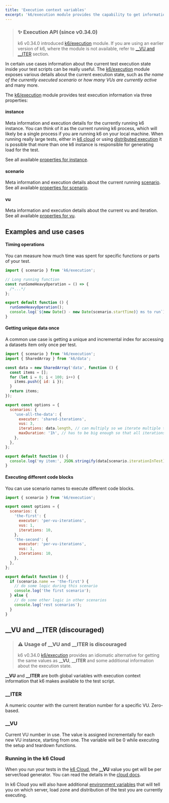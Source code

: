 ```yaml
---
title: 'Execution context variables'
excerpt: 'k6/execution module provides the capability to get information about the current test execution state inside the test script'
---
```


> ### ✨ Execution API (since v0.34.0)
>
> k6 v0.34.0 introduced [k6/execution](/javascript-api/k6-execution) module. 
> If you are using an earlier version of k6, where the module is not available,
> refer to [\_\_VU and \_\_ITER](/using-k6/execution-context-variables/#__vu-and-__iter-discouraged) section.

In certain use cases information about the current test execution state inside your test scripts can be really useful.
The [k6/execution](/javascript-api/k6-execution) module exposes various details about the current execution state, such as _the name of the currently executed scenario_ or _how many VUs are currently active_ and many more.

The [k6/execution](/javascript-api/k6-execution) module provides test execution information via three properties:

#### instance

Meta information and execution details for the currently running k6 instance. You can think of it as the current running k6 process, which will likely be a single process if you are running k6 on your local machine.
When running really large tests, either in [k6 cloud](/cloud/creating-and-running-a-test/cloud-tests-from-the-cli) or using [distributed execution](/testing-guides/running-large-tests/#distributed-execution) it is possible that more than one k6 instance is responsible for generating load for the test. 

See all available [properties for instance](/javascript-api/k6-execution/#instance).

#### scenario

Meta information and execution details about the current running [scenario](/using-k6/scenarios).  
See all available [properties for scenario](/javascript-api/k6-execution/#scenario).

#### vu

Meta information and execution details about the current vu and iteration.  
See all available [properties for vu](/javascript-api/k6-execution/#vu).

## Examples and use cases

#### Timing operations

You can measure how much time was spent for specific functions or parts of your test.

<CodeGroup labels={[]} lineNumbers={[true]}>

```javascript
import { scenario } from 'k6/execution';

// Long running function
const runSomeHeavyOperation = () => {
  /*...*/
};

export default function () {
  runSomeHeavyOperation();
  console.log(`${new Date() - new Date(scenario.startTime)} ms to run`);
}
```

</CodeGroup>

#### Getting unique data once

A common use case is getting a unique and incremental index for accessing a datasets item only once per test.

<CodeGroup labels={[]} lineNumbers={[true]}>

```javascript
import { scenario } from 'k6/execution';
import { SharedArray } from 'k6/data';

const data = new SharedArray('data', function () {
  const items = [];
  for (let i = 0; i < 100; i++) {
    items.push({ id: i });
  }
  return items;
});

export const options = {
  scenarios: {
    'use-all-the-data': {
      executor: 'shared-iterations',
      vus: 3,
      iterations: data.length, // can multiply so we iterate multiple times
      maxDuration: '1h', // has to be big enough so that all iterations go through if needed
    },
  },
};

export default function () {
  console.log('my item:', JSON.stringify(data[scenario.iterationInTest]));
}
```

</CodeGroup>

#### Executing different code blocks

You can use scenario names to execute different code blocks.

<CodeGroup labels={[]} lineNumbers={[true]}>

```javascript
import { scenario } from 'k6/execution';

export const options = {
  scenarios: {
    'the-first': {
      executor: 'per-vu-iterations',
      vus: 1,
      iterations: 10,
    },
    'the-second': {
      executor: 'per-vu-iterations',
      vus: 1,
      iterations: 10,
    },
  },
};

export default function () {
  if (scenario.name == 'the-first') {
    // do some logic during this scenario
    console.log('the first scenario');
  } else {
    // do some other logic in other scenarios
    console.log('rest scenarios');
  }
}
```

</CodeGroup>

## \_\_VU and \_\_ITER (discouraged)

> ### ⚠️ Usage of __\_\_VU__ and __\_\_ITER__ is discouraged
> k6 v0.34.0 [k6/execution](/javascript-api/k6-execution) provides an idiomatic alternative for getting the same values as __\_\_VU__, __\_\_ITER__ and some additional information about the execution state. 


**\_\_VU** and **\_\_ITER** are both global variables with execution context information that k6 makes available to the test script.

### \_\_ITER

A numeric counter with the current iteration number for a specific VU. Zero-based.

### \_\_VU

Current VU number in use. The value is assigned incrementally for each new VU instance, starting from one. The variable will be 0 while executing the setup and teardown functions.

### Running in the k6 Cloud

When you run your tests in the [k6 Cloud](/cloud), the **\_\_VU** value you get will be per server/load generator. You can read the details in the [cloud docs](/cloud/cloud-faq/general-questions/#how-many-vus-can-be-run-from-the-same-dedicated-ip).

In k6 Cloud you will also have additional [environment variables](/cloud/creating-and-running-a-test/cloud-tests-from-the-cli/#cloud-environment-variables) that will tell you on which server, load zone and distribution of the test you are currently executing.
